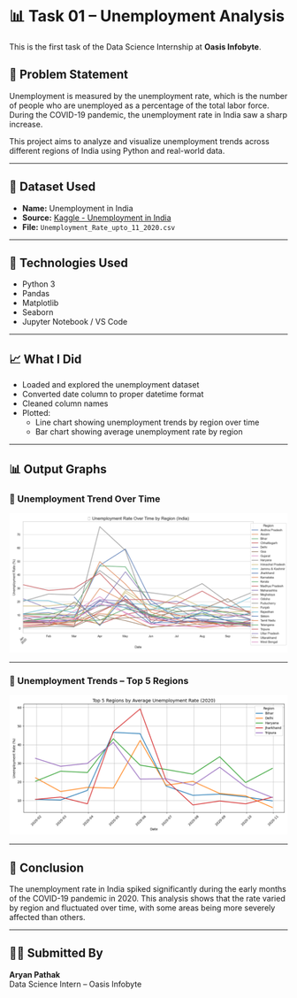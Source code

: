 # 📊 Task 01 – Unemployment Analysis

This is the first task of the Data Science Internship at **Oasis Infobyte**.

## 📌 Problem Statement

Unemployment is measured by the unemployment rate, which is the number of people who are unemployed as a percentage of the total labor force. During the COVID-19 pandemic, the unemployment rate in India saw a sharp increase.

This project aims to analyze and visualize unemployment trends across different regions of India using Python and real-world data.

---

## 📁 Dataset Used

- **Name:** Unemployment in India
- **Source:** [Kaggle - Unemployment in India](https://www.kaggle.com/datasets/gokulrajkmv/unemployment-in-india)
- **File:** `Unemployment_Rate_upto_11_2020.csv`

---

## 🔧 Technologies Used

- Python 3
- Pandas
- Matplotlib
- Seaborn
- Jupyter Notebook / VS Code

---

## 📈 What I Did

- Loaded and explored the unemployment dataset
- Converted date column to proper datetime format
- Cleaned column names
- Plotted:
  - Line chart showing unemployment trends by region over time
  - Bar chart showing average unemployment rate by region

---

## 📊 Output Graphs

### 🔹 Unemployment Trend Over Time

![Trend Graph](unemployment_rate_plot.png)

---

### 🔹 Unemployment Trends – Top 5 Regions

![Top 5 Plot](top5_unemployment_trend.png)

---


## 📌 Conclusion

The unemployment rate in India spiked significantly during the early months of the COVID-19 pandemic in 2020. This analysis shows that the rate varied by region and fluctuated over time, with some areas being more severely affected than others.

---

## 👨‍💻 Submitted By

**Aryan Pathak**  
Data Science Intern – Oasis Infobyte  
